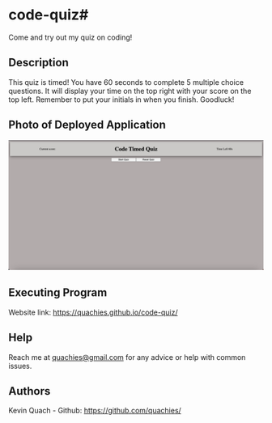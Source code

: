 # code-quiz# 
Come and try out my quiz on coding!

## Description
This quiz is timed! You have 60 seconds to complete 5 multiple choice questions. It will display your time on the top right with your score on the top left. Remember to put your initials in when you finish. Goodluck!

## Photo of Deployed Application
![my image](./assets/images/Screenshot%202023-10-29%20at%2011.40.13%20PM.png)
## Executing Program
Website link: https://quachies.github.io/code-quiz/

## Help
Reach me at quachies@gmail.com for any advice or help with common issues.

## Authors
Kevin Quach - Github: https://github.com/quachies/
